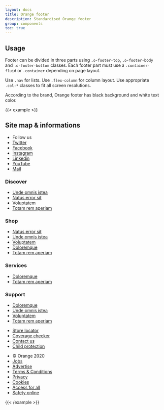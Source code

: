 ```yaml
---
layout: docs
title: Orange footer
description: Standardised Orange footer
group: components
toc: true
---
```


## Usage

Footer can be divided in three parts using `.o-footer-top`, `.o-footer-body` and `.o-footer-bottom` classes.
Each footer part must use a `.container-fluid` or `.container` depending on page layout.

Use `.nav` for lists. Use `.flex-column` for column layout. Use appropriate `.col-*` classes to fit all screen resolutions.

According to the brand, Orange footer has black background and white text color.

{{< example >}}
<footer class="o-footer" role="contentinfo">
  <h2 class="sr-only">Site map & informations</h2>
  <div class="o-footer-top">
    <div class="container-md">
      <ul class="nav align-items-center">
        <li class="nav-item mb-3 mb-md-0 pl-md-0 col-12 col-md-auto">Follow us</li>
        <li class="nav-item ml-2"><a class="nav-link btn btn-inverse btn-social btn-twitter" href="#"><span class="sr-only">Twitter</span></a></li>
        <li class="nav-item ml-2"><a class="nav-link btn btn-inverse btn-social btn-facebook" href="#"><span class="sr-only">Facebook</span></a></li>
        <li class="nav-item ml-2"><a class="nav-link btn btn-inverse btn-social btn-instagram" href="#"><span class="sr-only">Instagram</span></a></li>
        <li class="nav-item ml-2"><a class="nav-link btn btn-inverse btn-social btn-linkedin" href="#"><span class="sr-only">Linkedin</span></a></li>
        <li class="nav-item ml-2"><a class="nav-link btn btn-inverse btn-social btn-youtube" href="#"><span class="sr-only">YouTube</span></a></li>
        <li class="nav-item ml-2"><a class="nav-link btn btn-inverse btn-social btn-mail" href="#"><span class="sr-only">Mail</span></a></li>
      </ul>
    </div>
  </div>
  <div class="o-footer-body">
    <div class="container-md">
      <div class="row">
        <div class="col-md-3 col-sm-6">
          <h3>Discover</h3>
          <ul class="nav flex-column">
            <li class="nav-item"><a class="nav-link" href="#">Unde omnis istea</a></li>
            <li class="nav-item"><a class="nav-link" href="#">Natus error sit</a></li>
            <li class="nav-item"><a class="nav-link" href="#">Voluptatem</a></li>
            <li class="nav-item"><a class="nav-link" href="#">Totam rem aperiam</a></li>
          </ul>
        </div>
        <div class="col-md-3 col-sm-6">
          <h3>Shop</h3>
          <ul class="nav flex-column">
            <li class="nav-item"><a class="nav-link" href="#">Natus error sit</a></li>
            <li class="nav-item"><a class="nav-link" href="#">Unde omnis istea</a></li>
            <li class="nav-item"><a class="nav-link" href="#">Voluptatem</a></li>
            <li class="nav-item"><a class="nav-link" href="#">Doloremque</a></li>
            <li class="nav-item"><a class="nav-link" href="#">Totam rem aperiam</a></li>
          </ul>
        </div>
        <div class="col-md-3 col-sm-6">
          <h3>Services</h3>
          <ul class="nav flex-column">
            <li class="nav-item"><a class="nav-link" href="#">Doloremque</a></li>
            <li class="nav-item"><a class="nav-link" href="#">Totam rem aperiam</a></li>
          </ul>
        </div>
        <div class="col-md-3 col-sm-6">
          <h3>Support</h3>
          <ul class="nav flex-column">
            <li class="nav-item"><a class="nav-link" href="#">Doloremque</a></li>
            <li class="nav-item"><a class="nav-link" href="#">Unde omnis istea</a></li>
            <li class="nav-item"><a class="nav-link" href="#">Voluptatem</a></li>
            <li class="nav-item"><a class="nav-link" href="#">Totam rem aperiam</a></li>
          </ul>
        </div>
      </div>
    </div>
  </div>
  <div class="o-footer-bottom">
    <div class="container-md">
      <ul class="nav flex-column flex-md-row">
        <li class="nav-item my-1 my-md-0">
          <a class="nav-link" href="#">
            <span aria-hidden="true" class="icon-location-pin-compass"></span>
            Store locator
          </a>
        </li>
        <li class="nav-item my-1 my-md-0">
          <a class="nav-link" href="#">
            <span aria-hidden="true" class="icon-mobile-network-coverage"></span>
            Coverage checker
          </a>
        </li>
        <li class="nav-item my-1 my-md-0">
          <a class="nav-link" href="#">
            <span aria-hidden="true" class="icon-Colour-Call"></span>
            Contact us
          </a>
        </li>
        <li class="nav-item my-1 my-md-0">
          <a class="nav-link" href="#">
            <span aria-hidden="true" class="icon-child-protection"></span>
            Child protection
          </a>
        </li>
      </ul>
    </div>
  </div>
  <div class="o-footer-bottom">
    <div class="container-md">
      <ul class="nav flex-column flex-md-row">
        <li class="nav-item mb-2 mt-1 mr-3 my-md-0 align-self-md-center">© Orange 2020</li>
        <li class="nav-item mb-2 mt-1 my-md-0"><a class="nav-link" href="#">Jobs</a></li>
        <li class="nav-item mb-2 mt-1 my-md-0"><a class="nav-link" href="#">Advertise</a></li>
        <li class="nav-item mb-2 mt-1 my-md-0"><a class="nav-link" href="#">Terms & Conditions</a></li>
        <li class="nav-item mb-2 mt-1 my-md-0"><a class="nav-link" href="#">Privacy</a></li>
        <li class="nav-item mb-2 mt-1 my-md-0"><a class="nav-link" href="#">Cookies</a></li>
        <li class="nav-item mb-2 mt-1 my-md-0"><a class="nav-link" href="#">Access for all</a></li>
        <li class="nav-item mb-2 mt-1 my-md-0"><a class="nav-link" href="#">Safety online</a></li>
      </ul>
    </div>
  </div>
</footer>
{{< /example >}}
